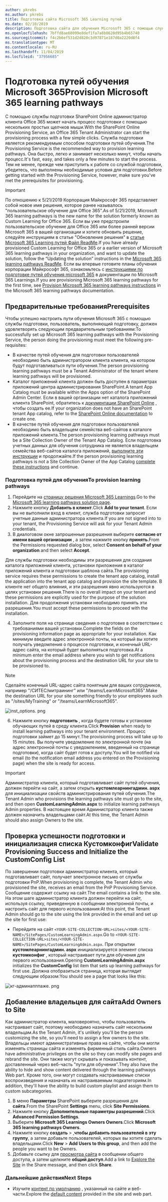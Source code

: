 ```yaml
---
author: pkrebs
ms.author: pkrebs
title: Подготовка сайта Microsoft 365 Learning путей
ms.date: 02/10/2019
description: Подготовка сайта для обучения Microsoft 365 с помощью службы подготовки SharePoint
ms.openlocfilehash: 7bffd8ae68099e8def1fa7a8b8620d95b4b65740
ms.sourcegitcommit: f4c2b6ef531d2d820c3d97871e187d0a2220d8f4
ms.translationtype: MT
ms.contentlocale: ru-RU
ms.lasthandoff: 11/04/2019
ms.locfileid: "37956685"
---
```

# <a name="provision-microsoft-365-learning-pathways"></a><span data-ttu-id="c908b-103">Подготовка путей обучения Microsoft 365</span><span class="sxs-lookup"><span data-stu-id="c908b-103">Provision Microsoft 365 learning pathways</span></span>

<span data-ttu-id="c908b-104">С помощью службы подготовки SharePoint Online администратор клиента Office 365 может начать процесс подготовки с помощью нескольких простых щелчков мыши.</span><span class="sxs-lookup"><span data-stu-id="c908b-104">With the SharePoint Online Provisioning Service, an Office 365 Tenant Administrator can start the provisioning process with a few simple clicks.</span></span> <span data-ttu-id="c908b-105">Служба подготовки является рекомендуемым способом подготовки путей обучения.</span><span class="sxs-lookup"><span data-stu-id="c908b-105">The Provisioning Service is the recommended way to provision learning pathways.</span></span> <span data-ttu-id="c908b-106">Она быстро, легко и занимает несколько минут, чтобы начать процесс.</span><span class="sxs-lookup"><span data-stu-id="c908b-106">It's fast, easy, and takes only a few minutes to start the process.</span></span> <span data-ttu-id="c908b-107">Тем не менее, прежде чем приступить к работе со службой подготовки, убедитесь, что выполнены необходимые условия для подготовки.</span><span class="sxs-lookup"><span data-stu-id="c908b-107">Before getting started with the Provisioning Service, however, make sure you've met the prerequisites for provisioning.</span></span>

> [!IMPORTANT]
> <span data-ttu-id="c908b-108">По отношению к 5/21/2019 Корпорация Майкрософт 365 представляет собой новое имя решения, которое ранее называлось "пользовательское обучение для Office 365".</span><span class="sxs-lookup"><span data-stu-id="c908b-108">As of 5/21/2019, Microsoft 365 learning pathways is the new name for the solution formerly known as Custom Learning for Office 365.</span></span> <span data-ttu-id="c908b-109">Если вы уже предстроили пользовательское обучение для Office 365 или более ранней версии Microsoft 365 в вашей организации и хотите обновить решение, следуйте инструкциям в статье "Обновление решения" в [статье Microsoft 365 Learning путей Файл ReadMe](https://github.com/pnp/custom-learning-office-365).</span><span class="sxs-lookup"><span data-stu-id="c908b-109">If you have already provisioned Custom Learning for Office 365 or a earlier version of Microsoft 365 learning pathways in your organization, and want to update the solution, follow the “Updating the solution” instructions in the [Microsoft 365 learning pathways ReadMe](https://github.com/pnp/custom-learning-office-365).</span></span> <span data-ttu-id="c908b-110">Если вы впервые готовите планы обучения корпорации Майкрософт 365, ознакомьтесь с [инструкциями по подготовке путей обучения microsoft 365]( https://docs.microsoft.com/en-us/office365/customlearning/custom_provision) в документации по Microsoft 365 Learnings.</span><span class="sxs-lookup"><span data-stu-id="c908b-110">If you are provisioning Microsoft 365 learning pathways for the first time, see [Provision Microsoft 365 learning pathways instructions]( https://docs.microsoft.com/en-us/office365/customlearning/custom_provision) in the Microsoft 365 learning pathways documentation.</span></span>  

## <a name="prerequisites"></a><span data-ttu-id="c908b-111">Предварительные требования</span><span class="sxs-lookup"><span data-stu-id="c908b-111">Prerequisites</span></span>
 
<span data-ttu-id="c908b-112">Чтобы успешно настроить пути обучения Microsoft 365 с помощью службы подготовки, пользователь, выполняющий подготовку, должен удовлетворять следующим предварительным требованиям:</span><span class="sxs-lookup"><span data-stu-id="c908b-112">To successfully set up Microsoft 365 learning pathways with the Provisioning Service, the person doing the provisioning must meet the following pre-requisites:</span></span> 
 
- <span data-ttu-id="c908b-113">В качестве путей обучения для подготовки пользователей необходимо быть администратором клиента клиента, на котором будут подготавливаться пути обучения.</span><span class="sxs-lookup"><span data-stu-id="c908b-113">The person provisioning learning pathways must be a Tenant Administrator of the tenant where learning pathways will be provisioned.</span></span>  
- <span data-ttu-id="c908b-114">Каталог приложений клиента должен быть доступен в параметрах приложений центра администрирования SharePoint.</span><span class="sxs-lookup"><span data-stu-id="c908b-114">A tenant App Catalog must be available within the Apps option of the SharePoint Admin Center.</span></span> <span data-ttu-id="c908b-115">Если в вашей организации нет каталога приложений клиента SharePoint, обратитесь к [документации SharePoint Online](https://docs.microsoft.com/en-us/sharepoint/use-app-catalog) , чтобы создать ее.</span><span class="sxs-lookup"><span data-stu-id="c908b-115">If your organization does not have an SharePoint tenant App catalog, refer to the [SharePoint Online documentation](https://docs.microsoft.com/en-us/sharepoint/use-app-catalog) to create one.</span></span>  
- <span data-ttu-id="c908b-116">В качестве путей обучения для подготовки пользователей необходимо быть владельцем семейства веб-сайтов в каталоге приложений клиента.</span><span class="sxs-lookup"><span data-stu-id="c908b-116">The person provisioning learning pathways must be a Site Collection Owner of the Tenant App Catalog.</span></span> <span data-ttu-id="c908b-117">Если подготовка учетных данных для обучения сотрудника не является владельцем семейства веб-сайтов каталога приложений, [выполните эти инструкции](addappadmin.md) и продолжайте.</span><span class="sxs-lookup"><span data-stu-id="c908b-117">If the person provisioning learning pathways is not a Site Collection Owner of the App Catalog [complete these instructions](addappadmin.md) and continue.</span></span> 

### <a name="to-provision-learning-pathways"></a><span data-ttu-id="c908b-118">Подготовка путей для обучения</span><span class="sxs-lookup"><span data-stu-id="c908b-118">To provision learning pathways</span></span>

1. <span data-ttu-id="c908b-119">Перейдите на [страницу решения Microsoft 365 Learnings](https://provisioning.sharepointpnp.com/details/3df8bd55-b872-4c9d-88e3-6b2f05344239).</span><span class="sxs-lookup"><span data-stu-id="c908b-119">Go to the [Microsoft 365 learning pathways solution page](https://provisioning.sharepointpnp.com/details/3df8bd55-b872-4c9d-88e3-6b2f05344239).</span></span>
2. <span data-ttu-id="c908b-120">Нажмите кнопку **Добавить в клиент**.</span><span class="sxs-lookup"><span data-stu-id="c908b-120">Click **Add to your tenant**.</span></span> <span data-ttu-id="c908b-121">Если вы не выполнили вход в клиент, служба подготовки запросит учетные данные администратора клиента.</span><span class="sxs-lookup"><span data-stu-id="c908b-121">If you are not signed into to your tenant, the Provisioning Service will ask for your Tenant Admin credentials.</span></span> 
3. <span data-ttu-id="c908b-122">В диалоговом окне запрошенные разрешения выберите **согласие от имени вашей организации** , а затем нажмите кнопку **принять**.</span><span class="sxs-lookup"><span data-stu-id="c908b-122">From the Permissions requested dialog box, select **Consent on behalf of your organization** and then select **Accept**.</span></span>

<span data-ttu-id="c908b-123">Для службы подготовки необходимы эти разрешения для создания каталога приложений клиента, установки приложения в каталог приложений клиента и подготовки шаблона сайта.</span><span class="sxs-lookup"><span data-stu-id="c908b-123">The provisioning service requires these permissions to create the tenant app catalog, install the application into the tenant app catalog and provision the site template.</span></span> <span data-ttu-id="c908b-124">В клиенте нет общего влияния, и эти разрешения явно используются в целях установки решения.</span><span class="sxs-lookup"><span data-stu-id="c908b-124">There is no overall impact on your tenant and these permissions are explicitly used for the purpose of the solution installation.</span></span> <span data-ttu-id="c908b-125">Для продолжения установки необходимо принять эти разрешения.</span><span class="sxs-lookup"><span data-stu-id="c908b-125">You must accept these permissions to proceed with the installation.</span></span>

4. <span data-ttu-id="c908b-126">Заполните поля на странице сведения о подготовке в соответствии с требованиями вашей установки.</span><span class="sxs-lookup"><span data-stu-id="c908b-126">Complete the fields on the provisioning information page as appropriate for your installation.</span></span> <span data-ttu-id="c908b-127">Как минимум введите адрес электронной почты, на который вы хотите получать уведомления о процессе подготовки, и конечный URL-адрес сайта, на который будет выполняться подготовка.</span><span class="sxs-lookup"><span data-stu-id="c908b-127">At a minimum enter the email address where you wish to get notifications about the provisioning process and the destination URL for your site to be provisioned to.</span></span>  
> [!NOTE]
> <span data-ttu-id="c908b-128">Сделайте конечный URL-адрес сайта понятным для ваших сотрудников, например "/СИТЕС/митраининг" или "/teams/LearnMicrosoft365".</span><span class="sxs-lookup"><span data-stu-id="c908b-128">Make the destination URL for your site something friendly to your employees such as "/sites/MyTraining" or "/teams/LearnMicrosoft365".</span></span>

![inst_options. png](media/inst_options.png)

6. <span data-ttu-id="c908b-130">Нажмите кнопку **подготовить** , когда будете готовы к установке обучающих путей в среду клиента.</span><span class="sxs-lookup"><span data-stu-id="c908b-130">Click **Provision** when ready to install learning pathways into your tenant environment.</span></span>  <span data-ttu-id="c908b-131">Процесс подготовки займет до 15 минут.</span><span class="sxs-lookup"><span data-stu-id="c908b-131">The provisioning process will take up to 15 minutes.</span></span> <span data-ttu-id="c908b-132">Вы получите уведомление по электронной почте (на адрес электронной почты с уведомлением, введенный на странице подготовки), когда сайт будет готов к доступу.</span><span class="sxs-lookup"><span data-stu-id="c908b-132">You will be notified via email (to the notification email address you entered on the Provisioning page) when the site is ready for access.</span></span> 

> [!IMPORTANT]
> <span data-ttu-id="c908b-133">Администратор клиента, который подготавливает сайт путей обучения, должен перейти на сайт, а затем открыть **кустомлеарнингадмин. aspx** для инициализации свойств администрирования путей обучения.</span><span class="sxs-lookup"><span data-stu-id="c908b-133">The Tenant Admin who provisions the learning pathways site must go to the site, and then open **CustomLearningAdmin.aspx** to initialize learning pathways Admin properties.</span></span> <span data-ttu-id="c908b-134">В настоящее время Администратор клиента также должен назначить владельцами сайт.</span><span class="sxs-lookup"><span data-stu-id="c908b-134">At this time, the Tenant Admin should also assign Owners to the site.</span></span> 

## <a name="validate-provisioning-success-and-initialize-the-customconfig-list"></a><span data-ttu-id="c908b-135">Проверка успешности подготовки и инициализация списка Кустомконфиг</span><span class="sxs-lookup"><span data-stu-id="c908b-135">Validate Provisioning Success and Initialize the CustomConfig List</span></span>

<span data-ttu-id="c908b-136">По завершении подготовки администратор клиента, который подготавливает сайт, получает электронное письмо от службы подготовки PnP.</span><span class="sxs-lookup"><span data-stu-id="c908b-136">When provisioning is complete, the Tenant Admin who provisioned the site, receives an email from the PnP Provisioning Service.</span></span> <span data-ttu-id="c908b-137">Сообщение содержит ссылку на сайт.</span><span class="sxs-lookup"><span data-stu-id="c908b-137">The email contains a link to the site.</span></span> <span data-ttu-id="c908b-138">На этом шаге администратор клиента должен перейти на сайт, используя ссылку, приведенную в сообщении электронной почты, и настроить сайт для первого использования:</span><span class="sxs-lookup"><span data-stu-id="c908b-138">At this point, the Tenant Admin should go to the site using the link provided in the email and set up the site for first use:</span></span>

- <span data-ttu-id="c908b-139">Перейдите на сайт `<YOUR-SITE-COLLECTION-URL>sites/<YOUR-SITE-NAME>/SitePages/CustomLearningAdmin.aspx`.</span><span class="sxs-lookup"><span data-stu-id="c908b-139">Go to `<YOUR-SITE-COLLECTION-URL>sites/<YOUR-SITE-NAME>/SitePages/CustomLearningAdmin.aspx`.</span></span> <span data-ttu-id="c908b-140">При открытии **кустомлеарнингадмин. aspx** инициализируется элемент списка **кустомконфиг** , который настраивает пути для обучения для первого использования.</span><span class="sxs-lookup"><span data-stu-id="c908b-140">Opening **CustomLearningAdmin.aspx** initializes the **CustomConfig** list item that sets up learning pathways for first use.</span></span> <span data-ttu-id="c908b-141">Должна отобразиться страница, которая выглядит следующим образом:</span><span class="sxs-lookup"><span data-stu-id="c908b-141">You should see a page that looks like this:</span></span>

![кг-админапппаже. png](media/cg-adminapppage.png)

## <a name="add-owners-to-site"></a><span data-ttu-id="c908b-143">Добавление владельцев для сайта</span><span class="sxs-lookup"><span data-stu-id="c908b-143">Add Owners to Site</span></span>
<span data-ttu-id="c908b-144">Как администратор клиента, маловероятно, чтобы пользователь настраивает сайт, поэтому необходимо назначить сайт нескольким владельцам.</span><span class="sxs-lookup"><span data-stu-id="c908b-144">As the Tenant Admin, it's unlikely you'll be the person customizing the site, so you'll need to assign a few owners to the site.</span></span> <span data-ttu-id="c908b-145">Владельцы имеют административные права на сайте, чтобы они могли изменять страницы сайта и изменять фирменный стиль сайта.</span><span class="sxs-lookup"><span data-stu-id="c908b-145">Owners have administrative privileges on the site so they can modify site pages and rebrand the site.</span></span> <span data-ttu-id="c908b-146">Они также могут скрывать и показывать контент, доставленный через веб-часть "пути для обучения".</span><span class="sxs-lookup"><span data-stu-id="c908b-146">They also have the ability to hide and show content delivered through the learning pathways Web part.</span></span> <span data-ttu-id="c908b-147">Кроме того, они могут создавать настраиваемые списки воспроизведения и назначать их настраиваемым подкатегориям.</span><span class="sxs-lookup"><span data-stu-id="c908b-147">In addition, they'll have the ability to build custom playlist and assign them to custom subcategories.</span></span>  

1. <span data-ttu-id="c908b-148">В меню **Параметры** SharePoint выберите разрешения для **сайта**.</span><span class="sxs-lookup"><span data-stu-id="c908b-148">From the SharePoint **Settings** menu, click **Site Permissions**.</span></span>
2. <span data-ttu-id="c908b-149">Нажмите кнопку **Дополнительные параметры разрешений**.</span><span class="sxs-lookup"><span data-stu-id="c908b-149">Click **Advanced Permission Settings**.</span></span>
3. <span data-ttu-id="c908b-150">Выберите **Microsoft 365 Learnings Owners Owners**.</span><span class="sxs-lookup"><span data-stu-id="c908b-150">Click **Microsoft 365 learning pathways Owners**.</span></span>
4. <span data-ttu-id="c908b-151">Нажмите кнопку **создать** > ,**чтобы добавить пользователей в эту группу**, а затем добавьте пользователей, которых вы хотите сделать владельцами.</span><span class="sxs-lookup"><span data-stu-id="c908b-151">Click **New** > **Add Users to this group**, and then add the people you want to be Owners.</span></span> 
5. <span data-ttu-id="c908b-152">Добавьте ссылку для [просмотра сайта](custom_exploresite.md) в сообщении общего доступа, а затем щелкните **общий доступ**.</span><span class="sxs-lookup"><span data-stu-id="c908b-152">Add a link to [Explore the Site](custom_exploresite.md) in the Share message, and then click **Share**.</span></span>

### <a name="next-steps"></a><span data-ttu-id="c908b-153">Дальнейшие действия</span><span class="sxs-lookup"><span data-stu-id="c908b-153">Next Steps</span></span>
- <span data-ttu-id="c908b-154">Изучите [контент по умолчанию](custom_exploresite.md) , указанный на сайте и веб-части.</span><span class="sxs-lookup"><span data-stu-id="c908b-154">Explore the [default content](custom_exploresite.md) provided in the site and web part.</span></span>
